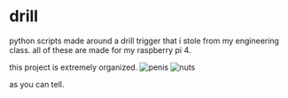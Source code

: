 # drill
 python scripts made around a drill trigger that i stole from my engineering class.
 all of these are made for my raspberry pi 4.

 this project is extremely organized.
 ![penis](https://github.com/resuther/drill/blob/images/IMG_0086.jpg)
 ![nuts](https://github.com/resuther/drill/blob/images/IMG_0095.jpg)

as you can tell.
